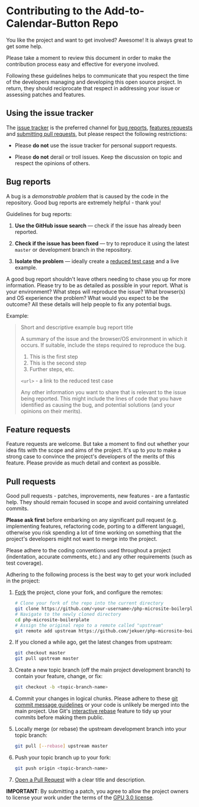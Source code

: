 # Contributing to the Add-to-Calendar-Button Repo

You like the project and want to get involved?
Awesome! It is always great to get some help.

Please take a moment to review this document in order to make the contribution
process easy and effective for everyone involved.

Following these guidelines helps to communicate that you respect the time of
the developers managing and developing this open source project. In return,
they should reciprocate that respect in addressing your issue or assessing
patches and features.

## Using the issue tracker

The [issue tracker](https://github.com/jekuer/add-to-calendar-button/issues) is
the preferred channel for [bug reports](#bugs), [features requests](#features)
and [submitting pull requests](#pull-requests), but please respect the following
restrictions:

-   Please **do not** use the issue tracker for personal support requests.

-   Please **do not** derail or troll issues. Keep the discussion on topic and
    respect the opinions of others.

<a name="bugs"></a>

## Bug reports

A bug is a _demonstrable problem_ that is caused by the code in the repository.
Good bug reports are extremely helpful - thank you!

Guidelines for bug reports:

1.  **Use the GitHub issue search** — check if the issue has already been
    reported.

2.  **Check if the issue has been fixed** — try to reproduce it using the
    latest `master` or development branch in the repository.

3.  **Isolate the problem** — ideally create a [reduced test
    case](https://css-tricks.com/reduced-test-cases/) and a live example.

A good bug report shouldn't leave others needing to chase you up for more
information. Please try to be as detailed as possible in your report. What is
your environment? What steps will reproduce the issue? What browser(s) and OS
experience the problem? What would you expect to be the outcome? All these
details will help people to fix any potential bugs.

Example:

> Short and descriptive example bug report title
>
> A summary of the issue and the browser/OS environment in which it occurs. If
> suitable, include the steps required to reproduce the bug.
>
> 1.  This is the first step
> 2.  This is the second step
> 3.  Further steps, etc.
>
> `<url>` - a link to the reduced test case
>
> Any other information you want to share that is relevant to the issue being
> reported. This might include the lines of code that you have identified as
> causing the bug, and potential solutions (and your opinions on their
> merits).

<a name="features"></a>

## Feature requests

Feature requests are welcome. But take a moment to find out whether your idea
fits with the scope and aims of the project. It's up to _you_ to make a strong
case to convince the project's developers of the merits of this feature. Please
provide as much detail and context as possible.

<a name="pull-requests"></a>

## Pull requests

Good pull requests - patches, improvements, new features - are a fantastic
help. They should remain focused in scope and avoid containing unrelated
commits.

**Please ask first** before embarking on any significant pull request (e.g.
implementing features, refactoring code, porting to a different language),
otherwise you risk spending a lot of time working on something that the
project's developers might not want to merge into the project.

Please adhere to the coding conventions used throughout a project (indentation,
accurate comments, etc.) and any other requirements (such as test coverage).

Adhering to the following process is the best way to get your work
included in the project:

1.  [Fork](https://help.github.com/articles/fork-a-repo/) the project, clone your
    fork, and configure the remotes:

    ```bash
    # Clone your fork of the repo into the current directory
    git clone https://github.com/<your-username>/php-microsite-boilerplate.git
    # Navigate to the newly cloned directory
    cd php-microsite-boilerplate
    # Assign the original repo to a remote called "upstream"
    git remote add upstream https://github.com/jekuer/php-microsite-boilerplate.git
    ```

2.  If you cloned a while ago, get the latest changes from upstream:

    ```bash
    git checkout master
    git pull upstream master
    ```

3.  Create a new topic branch (off the main project development branch) to
    contain your feature, change, or fix:

    ```bash
    git checkout -b <topic-branch-name>
    ```

4.  Commit your changes in logical chunks. Please adhere to these [git commit
    message guidelines](https://tbaggery.com/2008/04/19/a-note-about-git-commit-messages.html)
    or your code is unlikely be merged into the main project. Use Git's
    [interactive rebase](https://help.github.com/articles/about-git-rebase/)
    feature to tidy up your commits before making them public.

5.  Locally merge (or rebase) the upstream development branch into your topic branch:

    ```bash
    git pull [--rebase] upstream master
    ```

6.  Push your topic branch up to your fork:

    ```bash
    git push origin <topic-branch-name>
    ```

7.  [Open a Pull Request](https://help.github.com/articles/using-pull-requests/)
    with a clear title and description.

**IMPORTANT**: By submitting a patch, you agree to allow the project
owners to license your work under the terms of the [GPU 3.0 license](LICENSE.txt).
